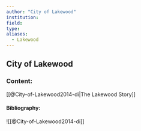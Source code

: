 ```yaml
---
author: "City of Lakewood"
institution:
field:
type:
aliases:
  - Lakewood
---
```


## City of Lakewood

### Content:
[[@City-of-Lakewood2014-di|The Lakewood Story]]

#### Bibliography:

![[@City-of-Lakewood2014-di]]